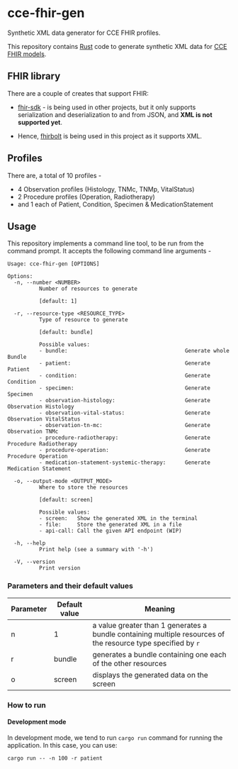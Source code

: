 # cce-fhir-gen

Synthetic XML data generator for CCE FHIR profiles.

This repository contains [Rust](https://www.rust-lang.org/) code to generate synthetic XML data for [CCE FHIR models](https://simplifier.net/cce).

## FHIR library

There are a couple of creates that support FHIR:

- [fhir-sdk](https://docs.rs/fhir-sdk/latest/fhir_sdk/) - is being used in other projects, but it only supports serialization and deserialization to and from JSON, and **XML is not supported yet**.

- Hence, [fhirbolt](https://github.com/lschmierer/fhirbolt) is being used in this project as it supports XML.

## Profiles

There are, a total of 10 profiles -

- 4 Observation profiles (Histology, TNMc, TNMp, VitalStatus)
- 2 Procedure profiles (Operation, Radiotherapy)
- and 1 each of Patient, Condition, Specimen & MedicationStatement

## Usage

This repository implements a command line tool, to be run from the command prompt. It accepts the following command line arguments -

```
Usage: cce-fhir-gen [OPTIONS]

Options:
  -n, --number <NUMBER>
          Number of resources to generate
          
          [default: 1]

  -r, --resource-type <RESOURCE_TYPE>
          Type of resource to generate
          
          [default: bundle]

          Possible values:
          - bundle:                                     Generate whole Bundle
          - patient:                                    Generate Patient
          - condition:                                  Generate Condition
          - specimen:                                   Generate Specimen
          - observation-histology:                      Generate Observation Histology
          - observation-vital-status:                   Generate Observation VitalStatus
          - observation-tn-mc:                          Generate Observation TNMc
          - procedure-radiotherapy:                     Generate Procedure Radiotherapy
          - procedure-operation:                        Generate Procedure Operation
          - medication-statement-systemic-therapy:      Generate Medication Statement

  -o, --output-mode <OUTPUT_MODE>
          Where to store the resources
          
          [default: screen]

          Possible values:
          - screen:   Show the generated XML in the terminal
          - file:     Store the generated XML in a file
          - api-call: Call the given API endpoint (WIP)

  -h, --help
          Print help (see a summary with '-h')

  -V, --version
          Print version
```

### Parameters and their default values

| Parameter | Default value | Meaning |
|-----------|---------------|---------|
| n | 1 | a value greater than 1 generates a bundle containing multiple resources of the resource type specified by `r` |
| r | bundle | generates a bundle containing one each of the other resources |
| o | screen | displays the generated data on the screen |

### How to run

#### Development mode

In development mode, we tend to run `cargo run` command for running the application. In this case, you can use:

```
cargo run -- -n 100 -r patient
```
